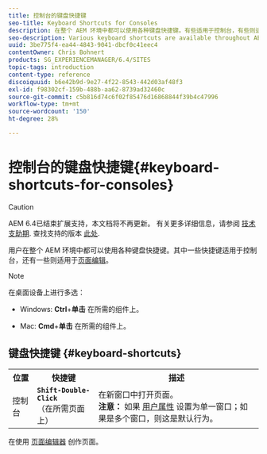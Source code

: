 ```yaml
---
title: 控制台的键盘快捷键
seo-title: Keyboard Shortcuts for Consoles
description: 在整个 AEM 环境中都可以使用各种键盘快捷键。有些适用于控制台，有些则适用于页面编辑。
seo-description: Various keyboard shortcuts are available throughout AEM. Some apply to the use of consoles, others to page editing.
uuid: 3be775f4-ea44-4843-9041-dbcf0c41eec4
contentOwner: Chris Bohnert
products: SG_EXPERIENCEMANAGER/6.4/SITES
topic-tags: introduction
content-type: reference
discoiquuid: b6e42b9d-9e27-4f22-8543-442d03af48f3
exl-id: f98302cf-159b-488b-aa62-8739ad32460c
source-git-commit: c5b816d74c6f02f85476d16868844f39b4c47996
workflow-type: tm+mt
source-wordcount: '150'
ht-degree: 28%

---
```


# 控制台的键盘快捷键{#keyboard-shortcuts-for-consoles}

>[!CAUTION]
>
>AEM 6.4已结束扩展支持，本文档将不再更新。 有关更多详细信息，请参阅 [技术支助期](https://helpx.adobe.com/cn/support/programs/eol-matrix.html). 查找支持的版本 [此处](https://experienceleague.adobe.com/docs/).

用户在整个 AEM 环境中都可以使用各种键盘快捷键。其中一些快捷键适用于控制台，还有一些则适用于[页面编辑](/help/sites-classic-ui-authoring/classic-page-author-keyboard-shortcuts.md)。

>[!NOTE]
>
>在桌面设备上进行多选：
>
>* Windows: **Ctrl**+**单击** 在所需的组件上。
>
>* Mac: **Cmd**+**单击** 在所需的组件上。
>


## 键盘快捷键 {#keyboard-shortcuts}

<table> 
 <tbody> 
  <tr> 
   <th>位置</th> 
   <th>快捷键</th> 
   <th>描述</th> 
  </tr> 
  <tr> 
   <td>控制台</td> 
   <td><strong><code>Shift-Double-Click</code></strong><br /> （在所需页面上）</td> 
   <td>在新窗口中打开页面。<br /> <strong>注意：</strong> 如果 <a href="/help/sites-classic-ui-authoring/author-env-user-props.md">用户属性</a> 设置为单一窗口；如果是多个窗口，则这是默认行为。</td> 
  </tr> 
 </tbody> 
</table>

在使用 [页面编辑器](/help/sites-classic-ui-authoring/classic-page-author-keyboard-shortcuts.md) 创作页面。
